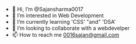 - 👋 Hi, I’m @Sajansharma0017
- 👀 I’m interested in Web Development
- 🌱 I’m currently learning 'CSS' "and" 'DSA'
- 💞️ I’m looking to collaborate with a webdevelper
- 📫 How to reach me 0016sajan@gmail.com

<!---
Sajansharma0017/Sajansharma0017 is a ✨ special ✨ repository because its `README.md` (this file) appears on your GitHub profile.
You can click the Preview link to take a look at your changes.
--->
